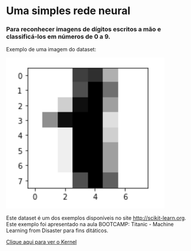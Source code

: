 # Uma simples rede neural

### Para reconhecer imagens de dígitos escritos a mão e classificá-los em números de 0 a 9.

Exemplo de uma imagem do dataset:

![Digito 1](https://raw.githubusercontent.com/dedeco/bootcamp-titanic-ML-disaster/master/exercicios/kernel01/exemplo.png)

Este dataset é um dos exemplos disponíveis no site http://scikit-learn.org. Este exemplo foi apresentado na aula BOOTCAMP: Titanic - Machine Learning from Disaster para fins ditáticos.

[Clique aqui para ver o Kernel](https://raw.githubusercontent.com/dedeco/bootcamp-titanic-ML-disaster/master/exercicios/kernel01/nist.ipynb)
